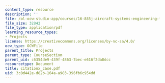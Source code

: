 ```yaml
---
content_type: resource
description: ''
file: /ol-ocw-studio-app/courses/16-885j-aircraft-systems-engineering-fall-2004/3c8d442ed82b164aa983396fb6c954dd_citationx_case.pdf
file_size: 32842
file_type: application/pdf
learning_resource_types:
- Projects
license: https://creativecommons.org/licenses/by-nc-sa/4.0/
ocw_type: OCWFile
parent_title: Projects
parent_type: CourseSection
parent_uid: c6354de9-439f-4863-7bec-e616f2da8dcc
resourcetype: Document
title: citationx_case.pdf
uid: 3c8d442e-d82b-164a-a983-396fb6c954dd
---
```

